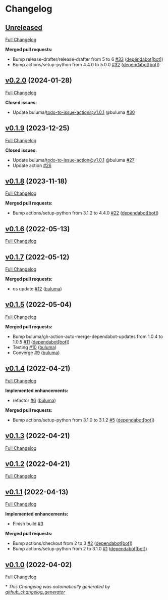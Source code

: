 # Changelog

## [Unreleased](https://github.com/buluma/ansible-role-varnish/tree/HEAD)

[Full Changelog](https://github.com/buluma/ansible-role-varnish/compare/v0.2.0...HEAD)

**Merged pull requests:**

- Bump release-drafter/release-drafter from 5 to 6 [\#33](https://github.com/buluma/ansible-role-varnish/pull/33) ([dependabot[bot]](https://github.com/apps/dependabot))
- Bump actions/setup-python from 4.4.0 to 5.0.0 [\#32](https://github.com/buluma/ansible-role-varnish/pull/32) ([dependabot[bot]](https://github.com/apps/dependabot))

## [v0.2.0](https://github.com/buluma/ansible-role-varnish/tree/v0.2.0) (2024-01-28)

[Full Changelog](https://github.com/buluma/ansible-role-varnish/compare/v0.1.9...v0.2.0)

**Closed issues:**

- Update buluma/todo-to-issue-action@v1.0.1 @buluma [\#30](https://github.com/buluma/ansible-role-varnish/issues/30)

## [v0.1.9](https://github.com/buluma/ansible-role-varnish/tree/v0.1.9) (2023-12-25)

[Full Changelog](https://github.com/buluma/ansible-role-varnish/compare/v0.1.8...v0.1.9)

**Closed issues:**

- Update buluma/todo-to-issue-action@v1.0.1 @buluma [\#27](https://github.com/buluma/ansible-role-varnish/issues/27)
- Update action [\#26](https://github.com/buluma/ansible-role-varnish/issues/26)

## [v0.1.8](https://github.com/buluma/ansible-role-varnish/tree/v0.1.8) (2023-11-18)

[Full Changelog](https://github.com/buluma/ansible-role-varnish/compare/v0.1.6...v0.1.8)

**Merged pull requests:**

- Bump actions/setup-python from 3.1.2 to 4.4.0 [\#22](https://github.com/buluma/ansible-role-varnish/pull/22) ([dependabot[bot]](https://github.com/apps/dependabot))

## [v0.1.6](https://github.com/buluma/ansible-role-varnish/tree/v0.1.6) (2022-05-13)

[Full Changelog](https://github.com/buluma/ansible-role-varnish/compare/v0.1.7...v0.1.6)

## [v0.1.7](https://github.com/buluma/ansible-role-varnish/tree/v0.1.7) (2022-05-12)

[Full Changelog](https://github.com/buluma/ansible-role-varnish/compare/v0.1.5...v0.1.7)

**Merged pull requests:**

- os update [\#12](https://github.com/buluma/ansible-role-varnish/pull/12) ([buluma](https://github.com/buluma))

## [v0.1.5](https://github.com/buluma/ansible-role-varnish/tree/v0.1.5) (2022-05-04)

[Full Changelog](https://github.com/buluma/ansible-role-varnish/compare/v0.1.4...v0.1.5)

**Merged pull requests:**

- Bump buluma/gh-action-auto-merge-dependabot-updates from 1.0.4 to 1.0.5 [\#11](https://github.com/buluma/ansible-role-varnish/pull/11) ([dependabot[bot]](https://github.com/apps/dependabot))
- Testing [\#10](https://github.com/buluma/ansible-role-varnish/pull/10) ([buluma](https://github.com/buluma))
- Converge [\#9](https://github.com/buluma/ansible-role-varnish/pull/9) ([buluma](https://github.com/buluma))

## [v0.1.4](https://github.com/buluma/ansible-role-varnish/tree/v0.1.4) (2022-04-21)

[Full Changelog](https://github.com/buluma/ansible-role-varnish/compare/v0.1.3...v0.1.4)

**Implemented enhancements:**

- refactor [\#6](https://github.com/buluma/ansible-role-varnish/pull/6) ([buluma](https://github.com/buluma))

**Merged pull requests:**

- Bump actions/setup-python from 3.1.0 to 3.1.2 [\#5](https://github.com/buluma/ansible-role-varnish/pull/5) ([dependabot[bot]](https://github.com/apps/dependabot))

## [v0.1.3](https://github.com/buluma/ansible-role-varnish/tree/v0.1.3) (2022-04-21)

[Full Changelog](https://github.com/buluma/ansible-role-varnish/compare/v0.1.2...v0.1.3)

## [v0.1.2](https://github.com/buluma/ansible-role-varnish/tree/v0.1.2) (2022-04-21)

[Full Changelog](https://github.com/buluma/ansible-role-varnish/compare/v0.1.1...v0.1.2)

## [v0.1.1](https://github.com/buluma/ansible-role-varnish/tree/v0.1.1) (2022-04-13)

[Full Changelog](https://github.com/buluma/ansible-role-varnish/compare/v0.1.0...v0.1.1)

**Implemented enhancements:**

- Finish build [\#3](https://github.com/buluma/ansible-role-varnish/issues/3)

**Merged pull requests:**

- Bump actions/checkout from 2 to 3 [\#2](https://github.com/buluma/ansible-role-varnish/pull/2) ([dependabot[bot]](https://github.com/apps/dependabot))
- Bump actions/setup-python from 2 to 3.1.0 [\#1](https://github.com/buluma/ansible-role-varnish/pull/1) ([dependabot[bot]](https://github.com/apps/dependabot))

## [v0.1.0](https://github.com/buluma/ansible-role-varnish/tree/v0.1.0) (2022-04-02)

[Full Changelog](https://github.com/buluma/ansible-role-varnish/compare/e9d415595e38db225ccdcc0459d647a89bd466db...v0.1.0)



\* *This Changelog was automatically generated by [github_changelog_generator](https://github.com/github-changelog-generator/github-changelog-generator)*
